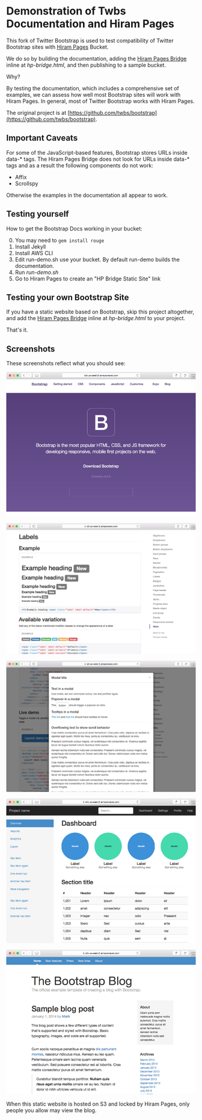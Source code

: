 Demonstration of Twbs Documentation and Hiram Pages
=======

This fork of Twitter Bootstrap is used to test compatibility of Twitter Bootstrap sites with [Hiram Pages](https://www.hirampages.com) Bucket.

We do so by building the documentation, adding the [Hiram Pages Bridge](https://github.com/hiramsoft/hp-bridge) inline at *hp-bridge.html*,
and then publishing to a sample bucket.

Why?

By testing the documentation, which includes a comprehensive set of examples, we can assess how well most Bootstrap sites
will work with Hiram Pages.  In general, most of Twitter Bootstrap works with Hiram Pages.

The original project is at [https://github.com/twbs/bootstrap](https://github.com/twbs/bootstrap).

Important Caveats
-------
For some of the JavaScript-based features, Bootstrap stores URLs inside data-* tags.  The Hiram Pages Bridge
does not look for URLs inside data-* tags and as a result the following components do not work:

* Affix
* Scrollspy

Otherwise the examples in the documentation all appear to work.

Testing yourself
-------

How to get the Bootstrap Docs working in your bucket:

0. You may need to `gem install rouge`
1. Install Jekyll
2. Install AWS CLI
3. Edit run-demo.sh use your bucket.  By default run-demo builds the documentation.
4. Run *run-demo.sh*
5. Go to Hiram Pages to create an "HP Bridge Static Site" link

Testing your own Bootstrap Site
-------

If you have a static website based on Bootstrap,
skip this project altogether,
and add the [Hiram Pages Bridge](https://github.com/hiramsoft/hp-bridge) inline at *hp-bridge.html*
to your project.

That's it.

Screenshots
-------

These screenshots reflect what you should see:

![Screenshot 1](./hp-screenshots/ss_1.png)

![Screenshot 2](./hp-screenshots/ss_2.png)

![Screenshot 3](./hp-screenshots/ss_3.png)

![Screenshot 4](./hp-screenshots/ss_4.png)

![Screenshot 5](./hp-screenshots/ss_5.png)

When this static website is hosted on S3 and locked by Hiram Pages, only people you allow may view the blog.
